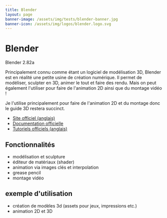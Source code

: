 ```yaml
---
title: Blender
layout: page
banner-image: /assets/img/tests/blender-banner.jpg
banner-icon: /assets/img/logos/blender.logo.svg
---
```


# Blender

Blender 2.82a

Principalement connu comme étant un logiciel de modélisation 3D, Blender est en réalité une petite usine de création numérique. Il permet de modéliser, sculpter en 3D, animer le tout et faire des rendu. Mais on peut également l'utiliser pour faire de l'animation 2D ainsi que du montage vidéo !

Je l'utilise principalement pour faire de l'animation 2D et du montage donc le guide 3D restera succinct.

- [Site officiel (anglais)](https://www.blender.org/)
- [Documentation officielle](https://docs.blender.org/manual/fr/dev/)
- [Tutoriels officiels (anglais)](https://www.blender.org/support/tutorials/)


## Fonctionnalités
- modélisation et sculpture
- éditeur de matériaux (shader)
- animation via images clés et interpolation
- grease pencil
- montage vidéo

## exemple d'utilisation
- création de modèles 3d (assets pour jeux, impressions etc.)
- animation 2D et 3D
